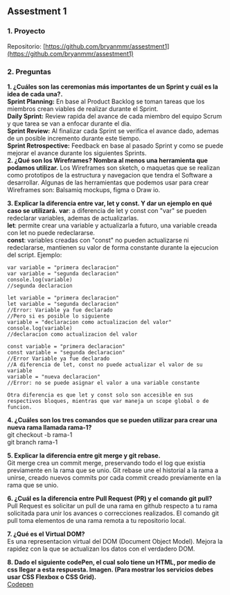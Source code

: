 ## Assestment 1
### 1. Proyecto
Repositorio: [https://github.com/bryanmmr/assestment1](https://github.com/bryanmmr/assestment1)
### 2. Preguntas  
**1. ¿Cuáles son las ceremonias más importantes de un Sprint y cuál es la idea de cada una?.**  
**Sprint Planning:** En base al Product Backlog se toman tareas que los miembros crean viables de realizar durante el Sprint.   
**Daily Sprint:** Review rapida del avance de cada miembro del equipo Scrum y que tarea se van a enfocar durante el dia.  
**Sprint Review:** Al finalizar cada Sprint se verifica el avance dado, ademas de un posible incremento durante este tiempo.  
**Sprint Retrospective:** Feedback en base al pasado Sprint y como se puede mejorar el avance durante los siguientes Sprints.   
**2. ¿Qué son los Wireframes? Nombra al menos una herramienta que podamos 
utilizar.**  Los Wireframes son sketch, o maquetas que se realizan como prototipos de la estructura y navegacion que tendra el Software a desarrollar. Algunas de las herramientas que podemos usar para crear Wireframes son:
Balsamiq mockups, figma o Draw io.

**3. Explicar la diferencia entre var, let y const. Y dar un ejemplo en qué caso se utilizará.** 
 **var**: a diferencia de let y const con "var" se pueden redeclarar variables, ademas de actualizarlas.  
  **let**: permite crear una variable y actualizarla a futuro, una variable creada con let no puede redeclararse.  
  **const**: variables creadas con "const" no pueden actualizarse ni redeclararse, mantienen su valor de forma constante durante la ejecucion del script. 
Ejemplo:   

    var variable = "primera declaracion"
    var variable = "segunda declaracion"
    console.log(variable)
    //segunda declaracion

    let variable = "primera declaracion"
    let variable = "segunda declaracion"
    //Error: Variable ya fue declarado
    //Pero si es posible lo siguiente
    variable = "declaracion como actualizacion del valor"
    console.log(variable)
    //declaracion como actualizacion del valor

    const variable = "primera declaracion"
    const variable = "segunda declaracion"
    //Error Variable ya fue declarado
    //A diferencia de let, const no puede actualizar el valor de su variable
    variable = "nueva declaracion"
    //Error: no se puede asignar el valor a una variable constante

    Otra diferencia es que let y const solo son accesible en sus respectivos bloques, mientras que var maneja un scope global o de funcion.

**4. ¿Cuáles son los tres comandos que se pueden utilizar para crear una nueva rama llamada rama-1?**  
git checkout -b rama-1  
git branch rama-1

**5. Explicar la diferencia entre git merge y git rebase.**  
Git merge crea un commit merge, preservando todo el log que existia previamente en la rama que se unio. 
Git rebase une el historial a la rama a unirse, creado nuevos commits por cada commit creado previamente en la rama que se unio.

**6. ¿Cuál es la diferencia entre Pull Request (PR) y el comando git pull?**  
Pull Request es solicitar un pull de una rama en github respecto a tu rama solicitada para unir los avances o correcciones realizados.
El comando git pull toma elementos de una rama remota a tu repositorio local.

**7. ¿Qué es el Virtual DOM?**  
Es una representacion virtual del DOM (Document Object Model). Mejora la rapidez con la que se actualizan los datos con el verdadero DOM.

**8. Dado el siguiente codePen, el cual solo tiene un HTML, por medio de css llegar a esta respuesta. Imagen. (Para mostrar los servicios debes usar CSS Flexbox o CSS Grid).**  
[Codepen](https://codepen.io/bryanmmr/pen/Exwwqdj?editors=1100)
